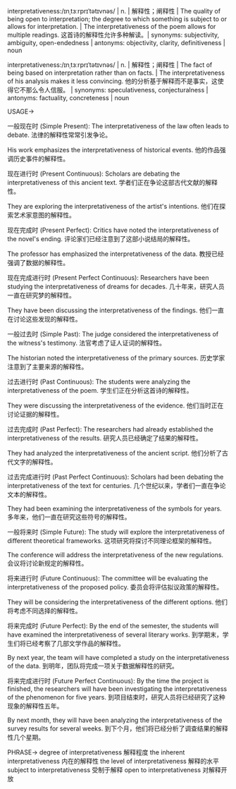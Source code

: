 interpretativeness:/ɪnˌtɜːrprɪˈtətɪvnəs/ | n. | 解释性；阐释性 | The quality of being open to interpretation; the degree to which something is subject to or allows for interpretation. |  The interpretativeness of the poem allows for multiple readings. 这首诗的解释性允许多种解读。| synonyms: subjectivity, ambiguity, open-endedness | antonyms: objectivity, clarity, definitiveness | noun

interpretativeness:/ɪnˌtɜːrprɪˈtətɪvnəs/ | n. | 解释性；阐释性 |  The fact of being based on interpretation rather than on facts.  | The interpretativeness of his analysis makes it less convincing. 他的分析基于解释而不是事实，这使得它不那么令人信服。 | synonyms: speculativeness, conjecturalness | antonyms: factuality, concreteness | noun


USAGE->

一般现在时 (Simple Present):
The interpretativeness of the law often leads to debate. 法律的解释性常常引发争论。

His work emphasizes the interpretativeness of historical events. 他的作品强调历史事件的解释性。


现在进行时 (Present Continuous):
Scholars are debating the interpretativeness of this ancient text. 学者们正在争论这部古代文献的解释性。

They are exploring the interpretativeness of the artist's intentions. 他们在探索艺术家意图的解释性。


现在完成时 (Present Perfect):
Critics have noted the interpretativeness of the novel's ending.  评论家们已经注意到了这部小说结局的解释性。

The professor has emphasized the interpretativeness of the data. 教授已经强调了数据的解释性。


现在完成进行时 (Present Perfect Continuous):
Researchers have been studying the interpretativeness of dreams for decades.  几十年来，研究人员一直在研究梦的解释性。

They have been discussing the interpretativeness of the findings. 他们一直在讨论这些发现的解释性。


一般过去时 (Simple Past):
The judge considered the interpretativeness of the witness's testimony. 法官考虑了证人证词的解释性。

The historian noted the interpretativeness of the primary sources. 历史学家注意到了主要来源的解释性。


过去进行时 (Past Continuous):
The students were analyzing the interpretativeness of the poem. 学生们正在分析这首诗的解释性。

They were discussing the interpretativeness of the evidence. 他们当时正在讨论证据的解释性。


过去完成时 (Past Perfect):
The researchers had already established the interpretativeness of the results. 研究人员已经确定了结果的解释性。

They had analyzed the interpretativeness of the ancient script. 他们分析了古代文字的解释性。


过去完成进行时 (Past Perfect Continuous):
Scholars had been debating the interpretativeness of the text for centuries.  几个世纪以来，学者们一直在争论文本的解释性。

They had been examining the interpretativeness of the symbols for years.  多年来，他们一直在研究这些符号的解释性。


一般将来时 (Simple Future):
The study will explore the interpretativeness of different theoretical frameworks. 这项研究将探讨不同理论框架的解释性。

The conference will address the interpretativeness of the new regulations. 会议将讨论新规定的解释性。


将来进行时 (Future Continuous):
The committee will be evaluating the interpretativeness of the proposed policy. 委员会将评估拟议政策的解释性。

They will be considering the interpretativeness of the different options. 他们将考虑不同选择的解释性。


将来完成时 (Future Perfect):
By the end of the semester, the students will have examined the interpretativeness of several literary works. 到学期末，学生们将已经考察了几部文学作品的解释性。

By next year, the team will have completed a study on the interpretativeness of the data. 到明年，团队将完成一项关于数据解释性的研究。


将来完成进行时 (Future Perfect Continuous):
By the time the project is finished, the researchers will have been investigating the interpretativeness of the phenomenon for five years.  到项目结束时，研究人员将已经研究了这种现象的解释性五年。

By next month, they will have been analyzing the interpretativeness of the survey results for several weeks. 到下个月，他们将已经分析了调查结果的解释性几个星期。



PHRASE->
degree of interpretativeness  解释程度
the inherent interpretativeness  内在的解释性
the level of interpretativeness  解释的水平
subject to interpretativeness  受制于解释
open to interpretativeness  对解释开放
